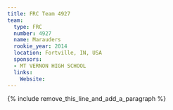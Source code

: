 ```yaml
---
title: FRC Team 4927
team:
  type: FRC
  number: 4927
  name: Marauders
  rookie_year: 2014
  location: Fortville, IN, USA
  sponsors:
  - MT VERNON HIGH SCHOOL
  links:
    Website:
---
```


{% include remove_this_line_and_add_a_paragraph %}